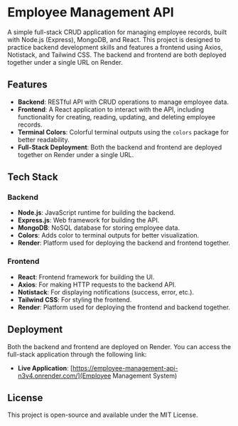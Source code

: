 # Employee Management API

A simple full-stack CRUD application for managing employee records, built with Node.js (Express), MongoDB, and React. This project is designed to practice backend development skills and features a frontend using Axios, Notistack, and Tailwind CSS. The backend and frontend are both deployed together under a single URL on Render.

## Features

- **Backend**: RESTful API with CRUD operations to manage employee data.
- **Frontend**: A React application to interact with the API, including functionality for creating, reading, updating, and deleting employee records.
- **Terminal Colors**: Colorful terminal outputs using the `colors` package for better readability.
- **Full-Stack Deployment**: Both the backend and frontend are deployed together on Render under a single URL.

## Tech Stack

### Backend

- **Node.js**: JavaScript runtime for building the backend.
- **Express.js**: Web framework for building the API.
- **MongoDB**: NoSQL database for storing employee data.
- **Colors**: Adds color to terminal outputs for better visualization.
- **Render**: Platform used for deploying the backend and frontend together.

### Frontend

- **React**: Frontend framework for building the UI.
- **Axios**: For making HTTP requests to the backend API.
- **Notistack**: For displaying notifications (success, error, etc.).
- **Tailwind CSS**: For styling the frontend.
- **Render**: Platform used for deploying the frontend and backend together.

## Deployment

Both the backend and frontend are deployed on Render. You can access the full-stack application through the following link:

- **Live Application**: [https://employee-management-api-n3v4.onrender.com/](Employee Management System)

## License

This project is open-source and available under the MIT License.